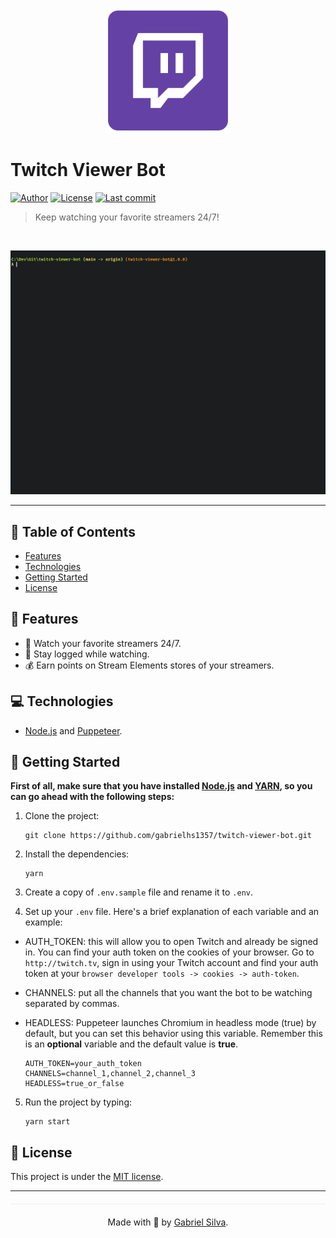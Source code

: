 <p align="center">
   <img src=".github/logo.png" width="200"/>
</p>

# Twitch Viewer Bot

[![Author](https://img.shields.io/badge/author-Gabriel%20Silva-6441A5?style=flat-square)](https://github.com/gabrielhs1357)
[![License](https://img.shields.io/github/license/gabrielhs1357/twitch-viewer-bot?color=6441A5&style=flat-square)](https://github.com/gabrielhs1357/twitch-viewer-bot/blob/main/LICENSE)
[![Last commit](https://img.shields.io/github/last-commit/gabrielhs1357/twitch-viewer-bot?color=6441A5&style=flat-square)](https://github.com/gabrielhs1357/twitch-viewer-bot/commits/main)

> Keep watching your favorite streamers 24/7!

<br />
<p align="center"><img src=".github/gif.gif?raw=true" width="1000"/></p>

---

## :pushpin: Table of Contents

* [Features](#rocket-features)
* [Technologies](#computer-technologies)
* [Getting Started](#construction_worker-getting-started)
* [License](#closed_book-license)

## :rocket: Features

* 💜 Watch your favorite streamers 24/7.
* 👤 Stay logged while watching.
* 💰 Earn points on Stream Elements stores of your streamers.

## :computer: Technologies

- [Node.js](https://nodejs.org/en) and [Puppeteer](https://github.com/puppeteer/puppeteer).

## :construction_worker: Getting Started

**First of all, make sure that you have installed [Node.js](https://nodejs.org/en/download/) and [YARN](https://classic.yarnpkg.com/en/docs/install#windows-stable), so you can go ahead with the following steps:**

1. Clone the project:

   ```
   git clone https://github.com/gabrielhs1357/twitch-viewer-bot.git
   ```
   
2. Install the dependencies:

   ```
   yarn
   ```
   
3. Create a copy of `.env.sample` file and rename it to `.env`.

4. Set up your `.env` file. Here's a brief explanation of each variable and an example:

- AUTH_TOKEN: this will allow you to open Twitch and already be signed in. You can find your auth token on the cookies of your browser. Go to `http://twitch.tv`, sign in using your Twitch account and find your auth token at your `browser developer tools -> cookies -> auth-token`.
- CHANNELS: put all the channels that you want the bot to be watching separated by commas.
- HEADLESS: Puppeteer launches Chromium in headless mode (true) by default, but you can set this behavior using this variable. Remember this is an **optional** variable and the default value is **true**.
    
    ```shell    
    AUTH_TOKEN=your_auth_token
    CHANNELS=channel_1,channel_2,channel_3
    HEADLESS=true_or_false
    ```

5. Run the project by typing:

    ```shell    
    yarn start
    ```
    
## :closed_book: License

This project is under the [MIT license](https://github.com/gabrielhs1357/twitch-viewer-bot/blob/master/LICENSE).

---

<p align="center" style="margin-top: 20px; border-top: 1px solid #eee; padding-top: 20px;">Made with 💜 by <a href='https://github.com/gabrielhs1357'>Gabriel Silva</a>.</p>
